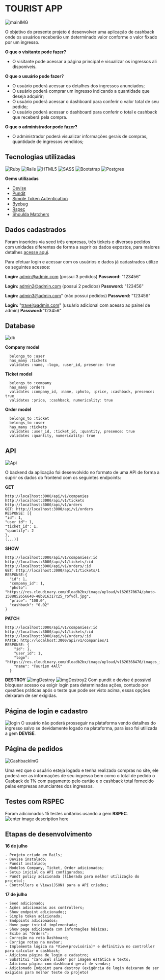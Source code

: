 # TOURIST APP

![mainIMG](https://res.cloudinary.com/dloadb2bx/image/upload/v1626556361/touristApp2_rncoc1.png)

O objetivo do presente projeto é desenvolver uma aplicação de cashback onde os usuários receberão um determinado valor conforme o valor fixado por um ingresso.

**O que o visitante pode fazer?**
 - O visitante pode acessar a página principal e visualizar os ingressos ali disponíveis.

**O que o usuário pode fazer?**
- O usuário poderá acessar os detalhes dos ingressos anunciados;
- O usuário poderá comprar um ingresso indicando a quantidade que deseja adquirir;
- O usuário poderá acessar o dashboard para conferir o valor total de seu pedido;
- O usuário poderá acessar o dashboard para conferir o total e cashback que receberá pela compra.

**O que o administrador pode fazer?**
- O administrador poderá visualizar informações gerais de compras, quantidade de ingressos vendidos;

## Tecnologias utilizadas
<img alt="Ruby" src="https://img.shields.io/badge/ruby-%23CC342D.svg?style=for-the-badge&logo=ruby&logoColor=white"/> <img alt="Rails" src="https://img.shields.io/badge/rails-%23CC0000.svg?style=for-the-badge&logo=ruby-on-rails&logoColor=white"/> <img alt="HTML5" src="https://img.shields.io/badge/html5-%23E34F26.svg?style=for-the-badge&logo=html5&logoColor=white"/> <img alt="SASS" src="https://img.shields.io/badge/SASS-hotpink.svg?style=for-the-badge&logo=SASS&logoColor=white"/> <img alt="Bootstrap" src="https://img.shields.io/badge/bootstrap-%23563D7C.svg?style=for-the-badge&logo=bootstrap&logoColor=white"/> <img alt="Postgres" src ="https://img.shields.io/badge/postgres-%23316192.svg?style=for-the-badge&logo=postgresql&logoColor=white"/>

**Gems utilizadas**
 - [Devise](https://github.com/heartcombo/devise)
 - [Pundit](https://github.com/varvet/pundit)
 - [Simple Token Autentication](https://github.com/gonzalo-bulnes/simple_token_authentication)
 - [Byebug](https://github.com/deivid-rodriguez/byebug)
 - [Rspec](https://github.com/rspec/rspec-rails)
 - [Shoulda Matchers](https://github.com/thoughtbot/shoulda-matchers)

## Dados cadastrados
Foram inseridos via seed três empresas, três tickets e diversos pedidos com unidades diferentes de forma a suprir os dados expostos, para maiores detalhes [acesse aqui](https://github.com/thiagohrcosta/tourist-app-API/blob/master/db/seeds.rb).

Para efetuar login e acessar com os usuários e dados já cadastrados utilize os seguintes acessos:

**Login:** admin@admin.com (possui 3 pedidos)
**Password**: "123456"

 **Login:** admin2@admin.com (possui 2 pedidos)
 **Password:** "123456"

**Login:** admin3@admin.com" (não possui pedidos)
**Password:** "123456"

**Login:** "travel@admin.com" (usuário adicional com acesso ao painel de admin)
**Password:**"123456"

## Database
![db](https://res.cloudinary.com/dloadb2bx/image/upload/v1626571265/touristDB_zwmk5j.png)

**Company model**

      belongs_to :user
      has_many :tickets
      validates :name, :logo, :user_id, presence: true

**Ticket model**

      belongs_to :company
      has_many :orders
      validates :company_id, :name, :photo, :price, :cashback, presence: true
      validates :price, :cashback, numericality: true

   **Order model**

      belongs_to :ticket
      belongs_to :user
      has_many :tickets
      validates :user_id, :ticket_id, :quantity, presence: true
      validates :quantity, numericality: true


## API
![Api](https://res.cloudinary.com/dloadb2bx/image/upload/v1626568577/Tourist1_fiv4vv.gif)

O backend da aplicação foi desenvolvido no formato de uma API de forma a suprir os dados do frontend com os seguintes endpoints:


**GET**

    http://localhost:3000/api/v1/companies
    http://localhost:3000/api/v1/tickets
    http://localhost:3000/api/v1/orders
    GET: http://localhost:3000/api/v1/orders
    RESPONSE: [{
    "id": 1,
    "user_id": 1,
    "ticket_id": 1,
    "quantity": 2
    },
    (...)]


**SHOW**

    http://localhost:3000/api/v1/companies/:id
    http://localhost:3000/api/v1/tickets/:id
    http://localhost:3000/api/v1/orders/:id
    GET: http://localhost:3000/api/v1/tickets/1
    RESPONSE:{
      "id": 1,
      "company_id": 1,
      "photo": "https://res.cloudinary.com/dloadb2bx/image/upload/v1626370674/photo-1588852656640-48b816317c25_rofvdl.jpg",
      "price": "100.0",
      "cashback": "0.02"
    }

**PATCH**

    http://localhost:3000/api/v1/companies/:id
    http://localhost:3000/api/v1/tickets/:id
    http://localhost:3000/api/v1/orders/:id
    PATCH: http://localhost:3000/api/v1/companies/1
    RESPONSE: {
        "id": 1,
        "user_id": 1,
        "logo": "https://res.cloudinary.com/dloadb2bx/image/upload/v1626368476/images_iqvkeh.png",
        "name": "Tourism 4All"
      }

**DESTROY**
![imgDestroy](https://res.cloudinary.com/dloadb2bx/image/upload/v1626574242/touristAPIblock_rdk4ra.png)
![imgDestroy2](https://res.cloudinary.com/dloadb2bx/image/upload/v1626574498/touristDelete_ntzduv.png)
Com pundit e devise é possível bloquear acesso ou exigir login para determinadas ações, contudo por questões práticas após o teste que pode ser visto acima, essas opções deixaram de ser exigidas.



## Página de login e cadastro
![login](https://res.cloudinary.com/dloadb2bx/image/upload/v1626555420/tourismApp1_n6g0gg.png)
O usuário não poderá prosseguir na plataforma vendo detalhes do ingresso salvo se devidamente logado na plataforma, para isso foi utilizada a gem **DEVISE**.

## Página de pedidos
![CashbackImG](https://res.cloudinary.com/dloadb2bx/image/upload/v1626556480/touristApp3_twnnud.png)

Uma vez que o usuário esteja logado e tenha realizado compras no site, ele poderá ver as informações de seu ingresso bem como o total de pedido o Casback de 1% com pagamento pelo cartão e o cashback total fornecido pelas empresas anunciantes dos ingressos.

## Testes com RSPEC
Foram adicionados 15 testes unitários usando a gem **RSPEC**.
![enter image description here](https://res.cloudinary.com/dloadb2bx/image/upload/v1626568154/touristTest_qp7uae.png)

## Etapas de desenvolvimento

**16 de julho**

    - Projeto criado em Rails;
    - Devise instalado;
    - Pundit instalado;
    - Modelos Company, Ticket, Order adicionados;
    - Setup inicial da API configurados;
    - Pundt policy adicionada (liberada para melhor utilização do projeto);
    - Controllers e Views(JSON) para a API criados;

**17 de julho**

    - Seed adicionado;
    - Ações adicionadas aos controllers;
    - Show endpoint adicionado;;
    - Simple token adicionado;
    - Endpoints adicionados;
    - Home page inicial implementada;
    - Show page adicionada com informações básicas;
    - Exibe as "Orders";
    - Correção na rota Dashboard;
    - Corrige rotas na navbar;
    - Implementa lógica na *View(provisória)* e definitiva no controller para calcular o cashback;
    - Adiciona página de login e cadastro;
    - Substitui "carousel slide" por imagem estática e texto;
    - Adiciona página com dashboard geral de vendas;
    - Adicionado Endpoint para destroy (exigência de login deixaram de ser exigidas para melhor teste do projeto)
